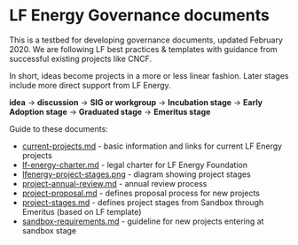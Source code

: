 # LF Energy Governance documents

This is a testbed for developing governance documents, updated February 2020. We are following LF best practices & templates with guidance from successful existing projects like CNCF.

In short, ideas become projects in a more or less linear fashion. Later stages include more direct support from LF Energy.

<b>idea</b> → <b>discussion</b> → <b>SIG or workgroup</b> → <b>Incubation stage</b> → <b>Early Adoption stage</b> → <b>Graduated stage</b> → <b>Emeritus stage</b>

Guide to these documents:

* [current-projects.md](current-projects.md) - basic information and links for current LF Energy projects
* [lf-energy-charter.md](lf-energy-charter.md) - legal charter for LF Energy Foundation
* [lfenergy-project-stages.png](lfenergy-project-stages) - diagram showing project stages
* [project-annual-review.md](project-annual-review.md) - annual review process
* [project-proposal.md](project-proposal.md) - defines proposal process for new projects
* [project-stages.md](project-stages.md) - defines project stages from Sandbox through Emeritus (based on LF template)
* [sandbox-requirements.md](sandbox-requirements.md) - guideline for new projects entering at sandbox stage

